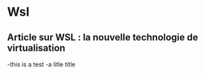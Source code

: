 # Wsl
## Article sur WSL : la nouvelle technologie de virtualisation

-this is a test 
   -a litle title 
    
